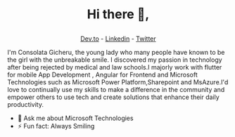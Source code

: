 
<h1 align="center"> Hi there 👋,</h1>


##
<p align="center">
  <a href="https://dev.to/consolatacleah">Dev.to</a> -
  <a href="https://www.linkedin.com/in/consolata-gicheru-0a000a198/">Linkedin</a> - 
  <a href="https://twitter.com/consolatag">Twitter</a>
</p>

I'm Consolata Gicheru, the young lady who many people have known to be the girl with the unbreakable smile. I discovered my passion in technology after being rejected by medical and law schools.I majorly work with flutter for mobile App Development , Angular for Frontend and Microsoft Technologies such as Microsoft Power Platform,Sharepoint and MsAzure.I'd love to continually  use my skills to make a difference in the community and empower others to use tech and create solutions that enhance their daily productivity. 

 
- 💬 Ask me about Microsoft Technologies 
-  ⚡ Fun fact: Always Smiling 






<!--
**Consolata-max/Consolata-max** is a ✨ _special_ ✨ repository because its `README.md` (this file) appears on your GitHub profile.

Here are some ideas to get you started:

- 🔭 I’m currently working on ...
- 🌱 I’m currently learning ...
- 👯 I’m looking to collaborate on ...
- 🤔 I’m looking for help with ...
- 💬 Ask me about ...
- 📫 How to reach me: ...
- 😄 Pronouns: ...
- ⚡ Fun fact: ...
-->
